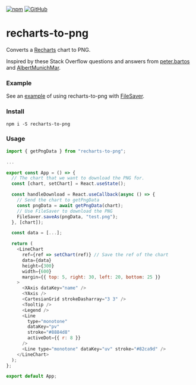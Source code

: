 [![npm](https://img.shields.io/npm/v/recharts-to-png)](https://www.npmjs.com/package/recharts-to-png)
[![GitHub](https://img.shields.io/github/license/brammitch/recharts-to-png)](LICENSE)

# recharts-to-png

Converts a [Recharts](<[https://github.com/recharts/recharts](https://github.com/recharts/recharts)>) chart to PNG.

Inspired by these Stack Overflow questions and answers from [peter.bartos](https://stackoverflow.com/questions/45086005/recharts-component-to-png/56223127?noredirect=1#comment100914961_56223127) and [AlbertMunichMar](https://stackoverflow.com/questions/57206626/download-chart-as-png-format-in-react-without-overwriting-the-dom).

### Example

See an [example](https://csb-dyy8q.netlify.app/) of using recharts-to-png with [FileSaver](https://www.npmjs.com/package/file-saver).

### Install

```
npm i -S recharts-to-png
```

### Usage

```javascript
import { getPngData } from "recharts-to-png";

...

export const App = () => {
  // The chart that we want to download the PNG for.
  const [chart, setChart] = React.useState();

  const handleDownload = React.useCallback(async () => {
    // Send the chart to getPngData
    const pngData = await getPngData(chart);
    // Use FileSaver to download the PNG
    FileSaver.saveAs(pngData, "test.png");
  }, [chart]);

  const data = [...];

  return (
    <LineChart
      ref={ref => setChart(ref)} // Save the ref of the chart
      data={data}
      height={300}
      width={600}
      margin={{ top: 5, right: 30, left: 20, bottom: 25 }}
    >
      <XAxis dataKey="name" />
      <YAxis />
      <CartesianGrid strokeDasharray="3 3" />
      <Tooltip />
      <Legend />
      <Line
        type="monotone"
        dataKey="pv"
        stroke="#8884d8"
        activeDot={{ r: 8 }}
      />
      <Line type="monotone" dataKey="uv" stroke="#82ca9d" />
    </LineChart>
  );
};

export default App;
```
